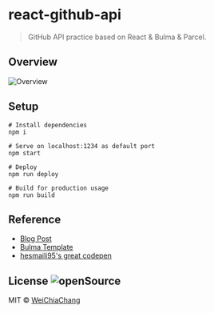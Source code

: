 # react-github-api

> GitHub API practice based on React & Bulma & Parcel.

## Overview
![Overview](https://i.imgur.com/Ugu5UKy.png)

## Setup
```shell
# Install dependencies
npm i

# Serve on localhost:1234 as default port
npm start

# Deploy
npm run deploy

# Build for production usage
npm run build
```

## Reference
- [Blog Post](http://blog.jakoblind.no/react-parcel/)
- [Bulma Template](https://dansup.github.io/bulma-templates/)
- [hesmaili95's great codepen](https://codepen.io/hesmaili95/pen/wGzodM)

## License ![openSource](https://badges.frapsoft.com/os/v1/open-source.svg?v=102)
MIT © [WeiChiaChang](https://github.com/WeiChiaChang)